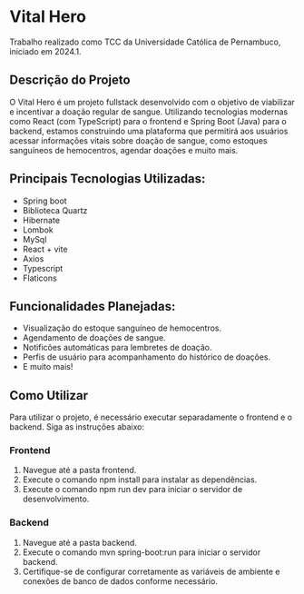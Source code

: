 # Vital Hero

Trabalho realizado como TCC da Universidade Católica de Pernambuco, iniciado em 2024.1.

## Descrição do Projeto
O Vital Hero é um projeto fullstack desenvolvido com o objetivo de viabilizar e incentivar a doação regular de sangue. Utilizando tecnologias modernas como React (com TypeScript) para o frontend e Spring Boot (Java) para o backend, estamos construindo uma plataforma que permitirá aos usuários acessar informações vitais sobre doação de sangue, como estoques sanguíneos de hemocentros, agendar doações e muito mais.

## Principais Tecnologias Utilizadas:
  - Spring boot
  - Biblioteca Quartz
  - Hibernate
  - Lombok
  - MySql
  - React + vite
  - Axios
  - Typescript
  - Flaticons

## Funcionalidades Planejadas:
  - Visualização do estoque sanguíneo de hemocentros.
  - Agendamento de doações de sangue.
  - Notificões automáticas para lembretes de doação.
  - Perfis de usuário para acompanhamento do histórico de doações.
  - E muito mais!

## Como Utilizar
Para utilizar o projeto, é necessário executar separadamente o frontend e o backend. Siga as instruções abaixo:

### Frontend
1. Navegue até a pasta frontend.
2. Execute o comando npm install para instalar as dependências.
3. Execute o comando npm run dev para iniciar o servidor de desenvolvimento.

### Backend
1. Navegue até a pasta backend.
2. Execute o comando mvn spring-boot:run para iniciar o servidor backend.
3. Certifique-se de configurar corretamente as variáveis de ambiente e conexões de banco de dados conforme necessário.
